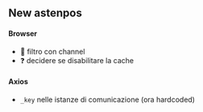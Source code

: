 ## New astenpos
#### Browser
- 🚀 filtro con channel
- ❓ decidere se disabilitare la cache

#### Axios
- `_key` nelle istanze di comunicazione (ora hardcoded)


